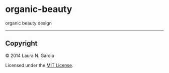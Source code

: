 organic-beauty
=================
organic beauty design

---

## Copyright

© 2014 Laura N. Garcia

Licensed under the [MIT License](LICENSE).

